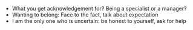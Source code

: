 - What you get acknowledgement for? Being a specialist or a manager?
- Wanting to belong: Face to the fact, talk about expectation
- I am the only one who is uncertain: be honest to yourself, ask for help
